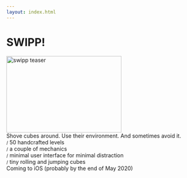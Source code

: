 ```yaml
---
layout: index.html
---
```


<style>
.teaser {
  width: 300px !important;
  max-width: 100%;
  object-fit: cover;
  height: 200px;
  object-position: 0 46%;
}
.features {
  text-align: left;
}
</style>

# SWIPP!

<div>
<img class="teaser" src="/img/swipp-teaser.gif" alt="swipp teaser"/>
</div>

<div>
Shove cubes around. Use their environment. And sometimes avoid it.
</div>

<div class="features">
<small>/</small>&nbsp;50 handcrafted levels<br>
<small>/</small>&nbsp;a couple of mechanics<br>
<small>/</small>&nbsp;minimal user interface for minimal distraction<br>
<small>/</small>&nbsp;tiny rolling and jumping cubes<br>
</div>

<div>
Coming to iOS (probably by the end of May 2020)
</div>
